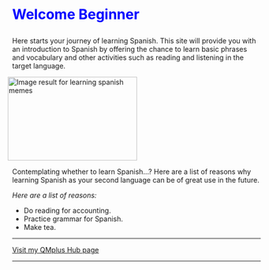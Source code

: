 <h1><p style="color:blue;">Welcome Beginner</p></h1>
<p>Here starts your journey of learning Spanish. This site will provide you with an introduction to Spanish by offering the chance to learn basic phrases and vocabulary and other activities such as reading and listening in the target language.</p>

<p> 
<img class="imgLeft" 
src="https://www.fluentu.com/blog/spanish/wp-content/uploads/sites/2/2014/05/learn-spanish-vocabulary-reddit-memes.jpg" style="width: 262px; height: 170px; margin-left: -9px; margin-right: -18px; margin-top: 0px;" alt="Image result for learning spanish memes">

Contemplating whether to learn Spanish...? Here are a list of reasons why learning Spanish as your second language can be of great use in the future. </p>
 
 <p style="clear:both;"></p>
 
 <p> <em>Here are a list of reasons: </em> </p>
<ul>
  <li>Do reading for accounting.</li>
  <li>Practice grammar for Spanish.</li>
  <li>Make tea.</li>
  </ul>
  <hr>
  
 
<a href="https://hub.qmplus.qmul.ac.uk/artefact/blog/view/index.php?id=558965">Visit my QMplus Hub page</a>
<hr>
